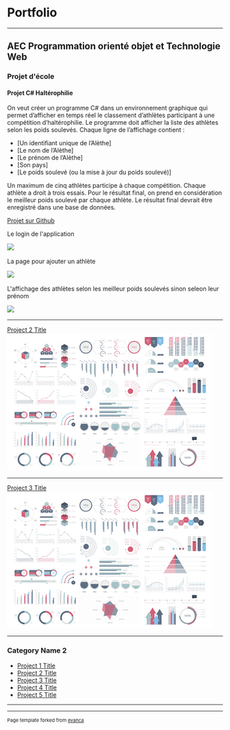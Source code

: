 # Portfolio

---
## AEC Programmation orienté objet et Technologie Web
### Projet d'école 
#### Projet C# Haltérophilie 
On veut créer un programme C# dans un environnement graphique qui permet
d’afficher en temps réel le classement d’athlètes participant à une compétition
d’haltérophilie. Le programme doit afficher la liste des athlètes selon les poids
soulevés. Chaque ligne de l’affichage contient :
- [Un identifiant unique de l’Alèthe]
- [Le nom de l’Alèthe]
- [Le prénom de l’Alèthe]
- [Son pays]
- [Le poids soulevé (ou la mise à jour du poids soulevé)]

Un maximum de cinq athlètes participe à chaque compétition. Chaque athlète a
droit à trois essais. Pour le résultat final, on prend en considération le meilleur
poids soulevé par chaque athlète. Le résultat final devrait être enregistré dans
une base de données.

[Projet sur Github](https://github.com/whippet83/Projets/tree/main/Halterofilie_Csharp)

Le login de l'application

<img src="E:\CRosemont\Portfolio\School\Halterofilie_Csharp\projetPhoto\1_Login.jpg?raw=true"/>

La page pour ajouter un athlète

<img src="E:\CRosemont\Portfolio\School\Halterofilie_Csharp\projetPhoto\2_AjouterAthlete.jpg?raw=true"/>

L'affichage des athlètes selon les meilleur poids soulevés sinon seleon leur prénom

<img src="E:\CRosemont\Portfolio\School\Halterofilie_Csharp\projetPhoto\3_AfficherAthlete.jpg?raw=true"/>

---
[Project 2 Title](/pdf/sample_presentation.pdf)
<img src="images/dummy_thumbnail.jpg?raw=true"/>

---
[Project 3 Title](http://example.com/)
<img src="images/dummy_thumbnail.jpg?raw=true"/>

---

### Category Name 2

- [Project 1 Title](http://example.com/)
- [Project 2 Title](http://example.com/)
- [Project 3 Title](http://example.com/)
- [Project 4 Title](http://example.com/)
- [Project 5 Title](http://example.com/)

---




---
<p style="font-size:11px">Page template forked from <a href="https://github.com/evanca/quick-portfolio">evanca</a></p>
<!-- Remove above link if you don't want to attibute -->
